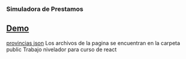 ### Simuladora de Prestamos
## [Demo](https://mivue-8c313.firebaseapp.com/)

[provincias json](https://mivue-8c313.firebaseapp.com/provincias)
Los archivos de la pagina se encuentran en la carpeta public
Trabajo nivelador para curso de react
